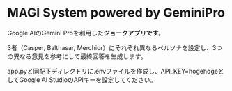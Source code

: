 # MAGI System powered by GeminiPro

Google AIのGemini Proを利用した**ジョークアプリです**。

3者（Casper, Balthasar, Merchior）にそれぞれ異なるペルソナを設定し、3つの異なる意見を参考にして最終回答を生成します。

app.pyと同配下ディレクトリに.envファイルを作成し、API_KEY=hogehogeとしてGoogle AI StudioのAPIキーを設定してください。